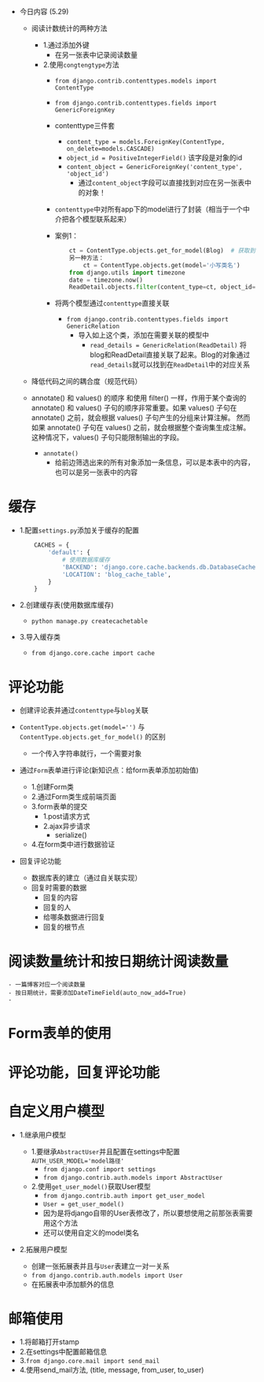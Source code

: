  - 今日内容 (5.29)
 	- 阅读计数统计的两种方法
 		- 1.通过添加外键
 			- 在另一张表中记录阅读数量
 		- 2.使用`congtengtype`方法
 			- `from django.contrib.contenttypes.models import ContentType`
 			- `from django.contrib.contenttypes.fields import GenericForeignKey`
 			- contenttype三件套
 				- `content_type = models.ForeignKey(ContentType, on_delete=models.CASCADE)`
 				- `object_id = PositiveIntegerField()` 该字段是对象的id
 				- `content_object = GenericForeignKey('content_type', 'object_id')`
 					- 通过`content_object`字段可以直接找到对应在另一张表中的对象！
 	
			- `contenttype`中对所有app下的model进行了封装（相当于一个中介把各个模型联系起来）
			- 案例1：
				```Python
					ct = ContentType.objects.get_for_model(Blog)  # 获取到contenttype的对象，get_for_model()中需要传入类、或者对象都可以
					另一种方法：
						ct = ContentType.objects.get(model='小写类名')
					from django.utils import timezone
					date = timezone.now()
					ReadDetail.objects.filter(content_type=ct, object_id=obj.pk, date=date)
				```
			- 将两个模型通过`contenttype`直接关联
				- `from django.contrib.contenttypes.fields import GenericRelation`
					- 导入如上这个类，添加在需要关联的模型中
						- `read_details = GenericRelation(ReadDetail)` 将blog和ReadDetail直接关联了起来。Blog的对象通过`read_details`就可以找到在`ReadDetail`中的对应关系
 	- 降低代码之间的耦合度（规范代码）


 	- annotate() 和 values() 的顺序
 		和使用 filter() 一样，作用于某个查询的 annotate() 和 values() 子句的顺序非常重要。如果 values() 子句在 annotate() 之前，就会根据 values() 子句产生的分组来计算注解。
		然而如果 annotate() 子句在 values() 之前，就会根据整个查询集生成注解。这种情况下，values() 子句只能限制输出的字段。
		- `annotate()`
			- 给前边筛选出来的所有对象添加一条信息，可以是本表中的内容，也可以是另一张表中的内容

# 缓存
 - 1.配置`settings.py`添加关于缓存的配置
 	```Python
		CACHES = {
		    'default': {
		    	# 使用数据库缓存
		        'BACKEND': 'django.core.cache.backends.db.DatabaseCache',
		        'LOCATION': 'blog_cache_table',
		    }
		}
 	```

 - 2.创建缓存表(使用数据库缓存)
 	- `python manage.py createcachetable`
 - 3.导入缓存类
 	- `from django.core.cache import cache`

# 评论功能
 - 创建评论表并通过`contenttype`与`blog`关联

 - `ContentType.objects.get(model='')` 与 `ContentType.objects.get_for_model()` 的区别
	- 一个传入字符串就行，一个需要对象
 - 通过`Form`表单进行评论(新知识点：给form表单添加初始值)
 	- 1.创建Form类
 	- 2.通过Form类生成前端页面
 	- 3.form表单的提交
 		- 1.post请求方式
 		- 2.ajax异步请求
 			- serialize()
 	- 4.在form类中进行数据验证 

 - 回复评论功能
 	- 数据库表的建立（通过自关联实现）
 	- 回复时需要的数据
 		- 回复的内容
 		- 回复的人
 		- 给哪条数据进行回复
 		- 回复的根节点


# 阅读数量统计和按日期统计阅读数量
	- 一篇博客对应一个阅读数量
	- 按日期统计，需要添加DateTimeField(auto_now_add=True)
	- 

# Form表单的使用

# 评论功能，回复评论功能

# 自定义用户模型
 - 1.继承用户模型
 	- 1.要继承`AbstractUser`并且配置在settings中配置`AUTH_USER_MODEL='model路径'`
 		- `from django.conf import settings`
 		- `from django.contrib.auth.models import AbstractUser`
 	- 2.使用`get_user_model()`获取User模型
 		- `from django.contrib.auth import get_user_model`
 		- `User = get_user_model()`
 		- 因为是将django自带的User表修改了，所以要想使用之前那张表需要用这个方法
 		- 还可以使用自定义的model类名
 		
 - 2.拓展用户模型
 	- 创建一张拓展表并且与`User`表建立一对一关系
 	- `from django.contrib.auth.models import User`
	- 在拓展表中添加额外的信息


# 邮箱使用
 - 1.将邮箱打开stamp
 - 2.在settings中配置邮箱信息
 - 3.`from django.core.mail import send_mail`
 - 4.使用send_mail方法, (title, message, from_user, to_user)